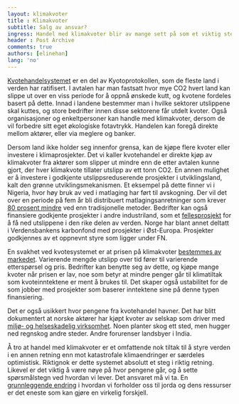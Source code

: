 ```yaml
---
layout: klimakvoter
title : Klimakvoter
subtitle: Salg av ansvar?
ingress: Handel med klimakvoter blir av mange sett på som et viktig steg i retning lavere utslipp av drivhusgasser. Kyotoprotokollen forplikter industriland til å kutte mengden CO2-utslipp, og legger opp til finansiering av klima-vennlige utviklingsprosjekter. Systemet trues dessverre av svakheter.  
header : Post Archive
comments: true
authors: [elinehan]
lang: 'no'
---
```


[Kvotehandelsystemet](http://www.regjeringen.no/nb/dep/md/tema/klima/sporsmal-om-klimaendringene.html?id=449643) er en del av Kyotoprotokollen, som de fleste land i verden har ratifisert. I avtalen har man fastsatt hvor mye CO2 hvert land kan slippe ut over en viss periode for å oppnå ønskede kutt, og kvotene fordeles basert på dette. Innad i landene bestemmer man i hvilke sektorer utslippene skal kuttes, og store bedrifter innen disse sektorene får utdelt kvoter. Også organisasjoner og enkeltpersoner kan handle med klimakvoter, dersom de vil forbedre sitt eget økologiske fotavtrykk. Handelen kan foregå direkte mellom aktører, eller via meglere og banker.

Dersom land ikke holder seg innenfor grensa, kan de kjøpe flere kvoter eller investere i klimaprosjekter. Det vi kaller kvotehandel er direkte kjøp av klimakvoter fra aktører som slipper ut mindre enn de etter avtalen kunne gjort, der hver klimakvote tillater utslipp av ett tonn CO2. En annen mulighet er å investere i godkjente utslippsreduserende prosjekter i utviklingsland, kalt den grønne utviklingsmekanismen. Et eksempel på dette finner vi i Nigeria, hvor høy bruk av ved i matlaging har ført til avskogning. Der vil det over en periode på fem år bli distribuert matlagingsanretninger som krever [80 prosent mindre](http://cdkn.org/2012/10/safeguarding-the-clean-development-mechanism-will-benefit-southern-and-northern-nations-alike/) ved enn tradisjonelle metoder. Bedrifter kan også finansiere godkjente prosjekter i andre industriland, som et [fellesprosjekt](http://www.miljostatus.no/Tema/Klima/Klima-globalt/Tiltak--for-a-redusere-utslipp-av-klimagasser/Kyotoavtalen/Kyotoprotokollens-fleksible-mekanismer/) for å få ned utslippene i den rike delen av verden. Norge har blant annet deltatt i Verdensbankens karbonfond med prosjekter i Øst-Europa. Prosjekter godkjennes av et oppnevnt styre som ligger under FN.

En svakhet ved kvotesystemet er at prisen på klimakvoter [bestemmes av markedet](http://www.aftenposten.no/nyheter/iriks/Klimakvoter-er-butikk-og-politikk-5591127.html). Varierende mengde utslipp over tid fører til varierende etterspørsel og pris. Bedrifter kan benytte seg av dette, og kjøpe mange kvoter når prisen er lav, noe som betyr at mindre penger går til klimatiltak som kvoteinntektene er ment å brukes til. Det skaper også ustabilitet for de som jobber med prosjekter som baserer inntektene sine på denne typen finansiering.

Det er også usikkert hvor pengene fra kvotehandel havner. Det har blitt dokumentert at norske aktører har kjøpt kvoter av selskap som driver med [miljø- og helseskadelig virksomhet](http://tv.nrk.no/serie/oppgjoerets-time/kmte30007110/sesong-1/episode-1). Noen planter skog ett sted, men hugger ned regnskog andre steder. Andre forurenser landsbyer i India.

Å tro at handel med klimakvoter er et omfattende nok tiltak til å styre verden i en annen retning enn mot katastrofale klimaendringer er særdeles optimistisk. Riktignok er dette systemet absolutt et steg i riktig retning. Likevel er det viktig å være nøye på hvor pengene går, og å sette spørsmålstegn ved hvordan vi lever. Det ansvaret må vi ta. En [grunnleggende endring](http://morgenbladet.no/debatt/2007/bidrar_kjop_av_klimakvoter_til_bedre_miljo#.UPPcnng0iPA) i hvordan vi forholder oss til jorda og dens ressurser er det eneste som kan gjøre en virkelig forskjell.